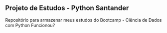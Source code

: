 ## Projeto de Estudos - Python Santander
Repositório para armazenar meus estudos do Bootcamp - Ciência de Dados com Python
Funcionou?
